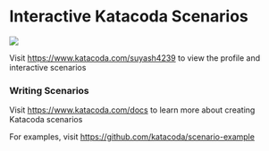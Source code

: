 # Interactive Katacoda Scenarios

[![](http://shields.katacoda.com/katacoda/suyash4239/count.svg)](https://www.katacoda.com/suyash4239 "Get your profile on Katacoda.com")

Visit https://www.katacoda.com/suyash4239 to view the profile and interactive scenarios

### Writing Scenarios
Visit https://www.katacoda.com/docs to learn more about creating Katacoda scenarios

For examples, visit https://github.com/katacoda/scenario-example
